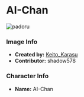 # AI-Chan

![padoru](https://raw.githubusercontent.com/shadow578/Padoru-Padoru/master/Padoru/aichannel-ai-chan.png "AI-Chan")

### Image Info
* **Created by:**    [Keito_Karasu](https://knowyourmeme.com/photos/1439336-padoru)
* **Contributor:**   shadow578

### Character Info
* **Name:**   AI-Chan
